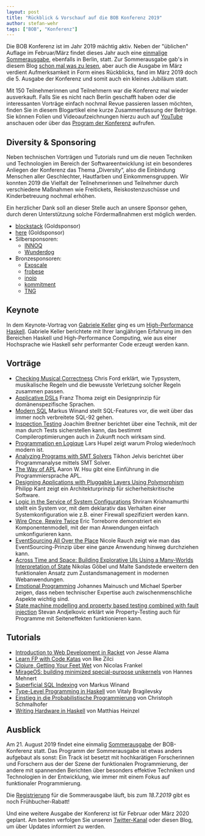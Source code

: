 ```yaml
---
layout: post
title: "Rückblick & Vorschauf auf die BOB Konferenz 2019"
author: stefan-wehr
tags: ["BOB", "Konferenz"]
---
```


Die BOB Konferenz ist im Jahr 2019 mächtig aktiv. Neben der "üblichen" Auflage im Februar/März findet dieses Jahr auch eine
[einmalige Sommerausgabe](https://bobkonf.de/2019-summer/),
ebenfalls in Berlin, statt. Zur Sommerausgabe gab's in diesem Blog
[schon mal was zu lesen](https://funktionale-programmierung.de/2019/06/19/summer-bob.html), aber auch die Ausgabe im März verdient Aufmerksamkeit
in Form eines Rückblicks, fand im März 2019
doch die 5. Ausgabe der Konferenz und somit auch ein kleines Jubiläum
statt.

<!-- more start -->

Mit 150 Teilnehmerinnen und Teilnehmern war die Konferenz mal wieder
ausverkauft. Falls Sie es nicht nach Berlin geschafft haben oder
die interessanten Vorträge einfach nochmal Revue passieren lassen
möchten, finden Sie in diesem Blogartikel eine kurze Zusammenfassung
der Beiträge. Sie können Folien und Videoaufzeichnungen hierzu auch auf
[YouTube](https://www.youtube.com/channel/UC2svxmX1Bfyaln2bs9ZsyGA) anschauen oder über das [Program der Konferenz](https://bobkonf.de/2019/de/program.html) aufrufen.

Diversity & Sponsoring
---------

Neben technischen Vorträgen und Tutorials rund um die neuen Techniken und Technologien im Bereich der Softwareentwicklung ist ein besonderes Anliegen der Konferenz das Thema „Diversity“, also die Einbindung Menschen aller Geschlechter, Hautfarben und Einkommensgruppen. Wir konnten 2019 die Vielfalt der Teilnehmerinnen und Teilnehmer durch verschiedene Maßnahmen wie
Freitickets, Reiskostenzuschüsse und Kinderbetreuung nochmal erhöhen.

Ein herzlicher Dank soll an dieser Stelle auch an unsere Sponsor gehen, durch
deren Unterstützung solche Fördermaßnahmen erst möglich werden.

* [blockstack](https://blockstack.org/) (Goldsponsor)
* [here](https://here.com/) (Goldsponsor)
* Silbersponsoren:
  * [INNOQ](https://www.innoq.com/de/)
  * [Wunderdog](https://wunder.dog/)
* Bronzesponsoren:
  * [Exoscale](https://www.exoscale.ch/)
  * [frobese](https://frobese.de/)
  * [inoio](https://inoio.de/)
  * [kommitment](https://www.kommitment.works/)
  * [TNG](https://www.tngtech.com/)

Keynote
-------

In dem Keynote-Vortrag von [Gabriele Keller](https://www.uu.nl/medewerkers/GKKeller) ging es um [High-Performance Haskell](https://bobkonf.de/2019/keller.html). Gabriele Keller berichtete mit Ihrer langjährigen Erfahrung
im den Bereichen Haskell und High-Performance Computing, wie aus einer Hochsprache wie Haskell sehr performanter Code erzeugt werden kann.

Vorträge
--------

* [Checking Musical Correctness](https://bobkonf.de/2019/ford.html) Chris Ford erklärt, wie Typsystem, musikalische Regeln und die bewusste Verletzung solcher Regeln zusammen passen.
* [Applicative DSLs](https://bobkonf.de/2019/thoma.html) Franz Thoma zeigt ein Designprinzip
für domänenspezifische Sprachen.
* [Modern SQL](https://bobkonf.de/2019/winand-talk.html) Markus Winand stellt SQL-Features vor,
die weit über das immer noch verbreitete SQL-92 gehen.
* [Inspection Testing](https://bobkonf.de/2019/breitner.html) Joachim Breitner berichtet über eine Technik, mit der man durch Tests sicherstellen kann, das bestimmt Compileroptimierungen
auch in Zukunft noch wirksam sind.
* [Programmation en Logique](https://bobkonf.de/2019/hupel.html) Lars Hupel zeigt warum Prolog
wieder/noch modern ist.
* [Analyzing Programs with SMT Solvers](https://bobkonf.de/2019/jelvis.html) Tikhon Jelvis berichtet
über Programmanalyse mittels SMT Solver.
* [The Way of APL](https://bobkonf.de/2019/hsu.html) Aaron W. Hsu gibt eine Einführung
in die Programmiersprache APL.
* [Designing Applications with Pluggable Layers Using Polymorphism](https://bobkonf.de/2019/kant.html) Philipp Kant zeigt ein Architekturprinzip für sicherheitskritische Software.
* [Logic in the Service of System Configurations](https://bobkonf.de/2019/krishnamurthi.html) Shriram Krishnamurthi stellt ein System vor, mit dem deklarativ das Verhalten einer Systemkonfiguration wie z.B. einer Firewall spezifiziert werden kann.
* [Wire Once, Rewire Twice](https://bobkonf.de/2019/torreborre.html) Eric Torreborre demonstriert
ein Komponentenmodell, mit der man Anwendungen einfach umkonfigurieren kann.
* [EventSourcing All Over the Place](https://bobkonf.de/2019/rauch.html) Nicole Rauch zeigt wie
man das EventSourcing-Prinzip über eine ganze Anwendung hinweg durchziehen kann.
* [Across Time and Space: Building Explorative UIs Using a Many-Worlds Interpretation of State](https://bobkonf.de/2019/goebel-sandstede.html) Nikolas Göbel und Malte Sandstede erweitern
den funktionalen Ansatz zum Zustandsmanagement in modernen Webanwendungen.
* [Emotional Programming](https://bobkonf.de/2019/mainusch-sperber.html) Johannes Mainusch und Michael Sperber zeigen, dass neben technischer Expertise auch zwischenmenschliche Aspekte wichtig sind.
* [State machine modelling and property based testing combined with fault injection](https://bobkonf.de/2019/andjelkovic.html) Stevan Andjelkovic erklärt wie Property-Testing auch für
Programme mit Seiteneffekten funktionieren kann.

Tutorials
---------

* [Introduction to Web Development in Racket](https://bobkonf.de/2019/alama.html) von Jesse Alama
* [Learn FP with Code Katas](https://bobkonf.de/2019/zilci.html) von İlke Zilci
* [Clojure, Getting Your Feet Wet](https://bobkonf.de/2019/frankel.html) von Nicolas Frankel
* [MirageOS: building minimized special-purpose unikernels](https://bobkonf.de/2019/mehnert.html) von Hannes Mehnert
* [Superficial SQL Indexing](https://bobkonf.de/2019/winand-tutorial.html) von Markus Winand
* [Type-Level Programming in Haskell](https://bobkonf.de/2019/bragilevsky.html) von Vitaly Bragilevsky
* [Einstieg in die Probabilistische Programmierung](https://bobkonf.de/2019/schmalhofer.html) von Christoph Schmalhofer
* [Writing Hardware in Haskell](https://bobkonf.de/2019/heinzel.html) von Matthias Heinzel

Ausblick
--------

Am 21. August 2019 findet eine einmalig [Sommerausgabe](https://bobkonf.de/2019-summer/)
der BOB-Konferenz statt. Das Programm der Sommerausgabe ist etwas anders aufgebaut als sonst: Ein Track ist besetzt mit hochkarätigen Forscherinnen und Forschern aus der der Szene der funktionalen Programmierung, der andere mit spannenden Berichten über besonders effektive Techniken und Technologien in der Entwicklung, wie immer mit einem Fokus auf funktionaler Programmierung.

Die [Registrierung](https://bobkonf.de/2019-summer/registration.html) für die Sommerausgabe
läuft, bis zum *18.7.2019* gibt es noch Frühbucher-Rabatt!

Und eine weitere Ausgabe der Konferenz ist für Februar oder März 2020 geplant. Am besten verfolgen Sie unseren [Twitter-Kanal](https://twitter.com/BOBKonf) oder diesen Blog, um über
Updates informiert zu werden.
